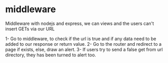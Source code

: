 # middleware
Middleware with nodejs and express, we can views and the users can't insert GETs via our URL 

 1- Go to middleware, to check if the url is true and if any data need to be added to our response or return value.
 2- Go to the router and redirect to a page if exists, else, draw an alert.
 3- If users try to send a false get from url directory, they has been turned to alert too.
